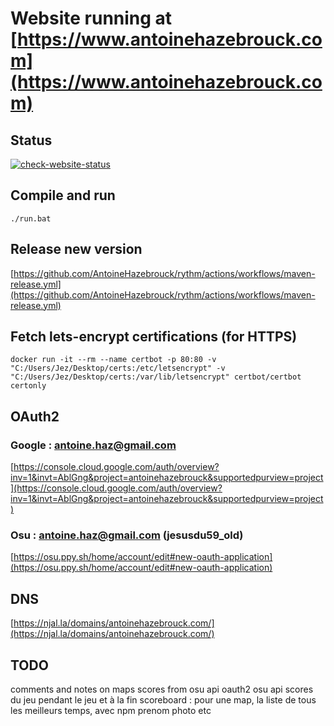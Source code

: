 # Website running at [https://www.antoinehazebrouck.com](https://www.antoinehazebrouck.com)

## Status

[![check-website-status](https://github.com/AntoineHazebrouck/rythm/actions/workflows/check-website-status.yml/badge.svg)](https://github.com/AntoineHazebrouck/rythm/actions/workflows/check-website-status.yml)

## Compile and run

```shell
./run.bat
```

## Release new version

[https://github.com/AntoineHazebrouck/rythm/actions/workflows/maven-release.yml](https://github.com/AntoineHazebrouck/rythm/actions/workflows/maven-release.yml)

## Fetch lets-encrypt certifications (for HTTPS)

```shell
docker run -it --rm --name certbot -p 80:80 -v "C:/Users/Jez/Desktop/certs:/etc/letsencrypt" -v "C:/Users/Jez/Desktop/certs:/var/lib/letsencrypt" certbot/certbot certonly
```

## OAuth2

### Google : antoine.haz@gmail.com

[https://console.cloud.google.com/auth/overview?inv=1&invt=AblGng&project=antoinehazebrouck&supportedpurview=project](https://console.cloud.google.com/auth/overview?inv=1&invt=AblGng&project=antoinehazebrouck&supportedpurview=project)

### Osu : antoine.haz@gmail.com (jesusdu59_old)

[https://osu.ppy.sh/home/account/edit#new-oauth-application](https://osu.ppy.sh/home/account/edit#new-oauth-application)

## DNS

[https://njal.la/domains/antoinehazebrouck.com/](https://njal.la/domains/antoinehazebrouck.com/)

## TODO

comments and notes on maps
scores from osu api
oauth2 osu api
scores du jeu pendant le jeu et à la fin
scoreboard : pour une map, la liste de tous les meilleurs temps, avec npm prenom photo etc
